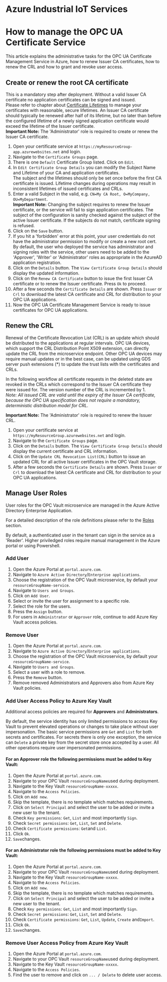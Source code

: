 # Azure Industrial IoT Services

# How to manage the OPC UA Certificate Service

This article explains the administrative tasks for the OPC UA Certificate Management Service in Azure, how to renew Issuer CA certificates, how to renew the CRL and how to grant and revoke user access.

## Create or renew the root CA certificate

This is a mandatory step after deployment. Without a valid Issuer CA certificate no application certificates can be signed and issued.<br>Please refer to chapter about [Certificate Lifetimes](howto-use-cert-services.md##Certificates) to manage your certificates with reasonable, secure lifetimes. 
An Issuer CA certificate should typically be renewed after half of its lifetime, but no later than before the configured lifetime of a newly signed application certificate would exceed the lifetime of the Issuer certificate.<br>
**Important Note:** The 'Administrator' role is required to create or renew the Issuer CA certificate.

1. Open your certificate service at `https://myResourceGroup-app.azurewebsites.net` and login.
2. Navigate to the `Certificate Groups` page.
3. There is one `Default` Certificate Group listed. Click on `Edit`.
4. In `Edit Certificate Group Details` you can modify the Subject Name and Lifetime of your CA and application certificates.<br>The subject and the lifetimes should only be set once before the first CA certificate is issued. Lifetime changes during operations may result in inconsistent lifetimes of issued certificates and CRLs.
5. Enter a valid Subject in the valid, e.g. `CN=My CA Root, O=MyCompany, OU=MyDepartment`.<br>
   **Important Note:** Changing the subject requires to renew the Issuer certificate, or the service will fail to sign application certificates. The subject of the configuration is sanity checked against the subject of the active Issuer certificate. If the subjects do not match, certificate signing is refused.
6. Click on the `Save` button.
7. If you hit a 'forbidden' error at this point, your user credentials do not have the administrator permission to modify or create a new root cert. By default, the user who deployed the service has administrator and signing roles with the service, other users need to be added to the 'Approver', 'Writer' or 'Administrator' roles as appropriate in the AzureAD application registration.
8. Click on the `Details` button. The `View Certificate Group Details` should display the updated information.
9. Click on the `Renew CA Certificate` button to issue the first Issuer CA certificate or to renew the Issuer certificate. Press `Ok` to proceed.
10. After a few seconds the `Certificate Details` are shown. Press `Issuer` or `Crl` to download the latest CA certificate and CRL for distribution to your OPC UA applications.
11. Now the OPC UA Certificate Management Service is ready to issue certificates for OPC UA applications.

## Renew the CRL

Renewal of the Certificate Revocation List (CRL) is an update which should be distributed to the applications at regular intervals. OPC UA devices, which support the CRL Distribution Point X509 extension, can directly update the CRL from the microservice endpoint. Other OPC UA devices may require manual updates or in the best case, can be updated using GDS server push extensions (*) to update the trust lists with the certificates and CRLs.

In the following workflow all certificate requests in the deleted state are revoked in the CRLs which correspond to the Issuer CA certificate they were issued for. The version number of the CRL is incremented by 1. <br>
*Note: All issued CRL are valid until the expiry of the Issuer CA certificate, because the OPC UA specification does not require a mandatory, deterministic distribution model for CRL.*

**Important Note:** The 'Administrator' role is required to renew the Issuer CRL.

1. Open your certificate service at `https://myResourceGroup.azurewebsites.net` and login.
2. Navigate to the `Certificate Groups` page.
3. Click on the `Details` button. The `View Certificate Group Details` should display the current certificate and CRL information.
4. Click on the `Update CRL Revocation List(CRL)` button to issue an updated CRL for all active Issuer certificates in the OPC Vault storage.
5. After a few seconds the `Certificate Details` are shown. Press `Issuer` or `Crl` to download the latest CA certificate and CRL for distribution to your OPC UA applications.

## Manage User Roles

User roles for the OPC Vault microservice are managed in the Azure Active Directory Enterprise Application.

For a detailed description of the role definitions please refer to the [Roles](howto-secureca-services.md##Roles) section.

By default, a authenticated user in the tenant can sign in the service as a 'Reader'. Higher priviledged roles require manual management in the Azure portal or using Powershell.

### Add User

1. Open the Azure Portal at `portal.azure.com`.
2. Navigate to `Azure Active Directory`/`Enterprise applications`.
3. Choose the registration of the OPC Vault microservice, by default your `resourceGroupName-service`.
4. Navigate to `Users and Groups`.
5. Click on `Add User`.
6. Select or invite the user for assignment to a specific role.
7. Select the role for the users.
8. Press the `Assign` button.
9. For users in `Administrator` or `Approver` role, continue to add Azure Key Vault access policies.

### Remove User

1. Open the Azure Portal at `portal.azure.com`.
2. Navigate to `Azure Active Directory`/`Enterprise applications`.
3. Choose the registration of the OPC Vault microservice, by default your `resourceGroupName-service`.
4. Navigate to `Users and Groups`.
5. Select a user with a role to remove.
6. Press the `Remove` button.
7. Remove removed Administrators and Approvers also from Azure Key Vault policies.

### Add User Access Policy to Azure Key Vault

Additional access policies are required for **Approvers** and **Administrators**.

By default, the service identity has only limited permissions to access Key Vault to prevent elevated operations or changes to take place without user impersonation. The basic service permissions are `Get` and `List` for both secrets and certificates. For secrets there is only one exception, the service can `Delete` a private key from the secret store once accepted by a user. All other operations require user impersonated permissions.<br>

#### For an **Approver role** the following permissions must be added to Key Vault:

1. Open the Azure Portal at `portal.azure.com`.
2. Navigate to your OPC Vault  `resourceGroupName`used during deployment.
3. Navigate to the Key Vault `resourceGroupName-xxxxx`.
4. Navigate to the `Access Policies`.
5. Click on `Add new`.
6. Skip the template, there is no template which matches requirements.
7. Click on `Select Principal`  and select the user to be added or invite a new user to the tenant.
8. Check `Key permissions`: `Get`, `List` and most importantly `Sign`.
9. Check `Secret permissions`: `Get`, `List`, `Set` and `Delete`.
10. Check `Certificate permissions`: `Get`and `List`.
11. Click `Ok`.
12. `Save`changes.

#### For an **Administrator role** the following permissions must be added to Key Vault:

1. Open the Azure Portal at `portal.azure.com`.
2. Navigate to your OPC Vault  `resourceGroupName`used during deployment.
3. Navigate to the Key Vault `resourceGroupName-xxxxx`.
4. Navigate to the `Access Policies`.
5. Click on `Add new`.
6. Skip the template, there is no template which matches requirements.
7. Click on `Select Principal`  and select the user to be added or invite a new user to the tenant.
8. Check `Key permissions`: `Get`, `List` and most importantly `Sign`.
9. Check `Secret permissions`: `Get`, `List`, `Set` and `Delete`.
10. Check `Certificate permissions`: `Get`, `List`, `Update`, `Create` and`Import`.
11. Click `Ok`.
12. `Save`changes.

### Remove User Access Policy from Azure Key Vault

1. Open the Azure Portal at `portal.azure.com`.
2. Navigate to your OPC Vault  `resourceGroupName`used during deployment.
3. Navigate to the Key Vault `resourceGroupName-xxxxx`.
4. Navigate to the `Access Policies`.
5. Find the user to remove and click on `... / Delete` to delete user access.

